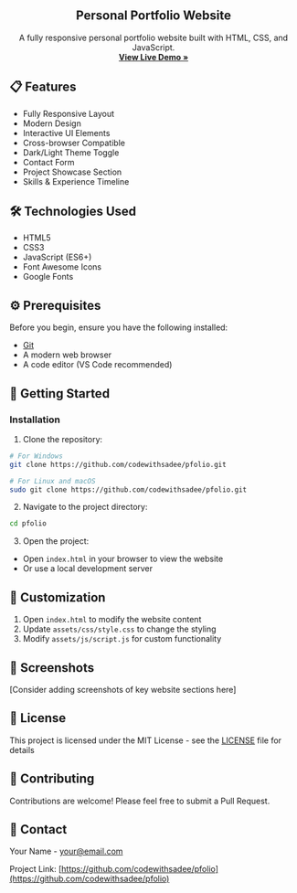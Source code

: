 <div align="center">
  <br />
  <h2 align="center">Personal Portfolio Website</h2>

  <p align="center">
    A fully responsive personal portfolio website built with HTML, CSS, and JavaScript.
    <br />
    <a href="https://dev-pfolio.vercel.app/"><strong>View Live Demo »</strong></a>
  </p>
</div>

## 📋 Features

- Fully Responsive Layout
- Modern Design
- Interactive UI Elements
- Cross-browser Compatible
- Dark/Light Theme Toggle
- Contact Form
- Project Showcase Section
- Skills & Experience Timeline

## 🛠️ Technologies Used

- HTML5
- CSS3
- JavaScript (ES6+)
- Font Awesome Icons
- Google Fonts

## ⚙️ Prerequisites

Before you begin, ensure you have the following installed:
* [Git](https://git-scm.com/downloads "Download Git")
* A modern web browser
* A code editor (VS Code recommended)

## 🚀 Getting Started

### Installation

1. Clone the repository:
```bash
# For Windows
git clone https://github.com/codewithsadee/pfolio.git

# For Linux and macOS
sudo git clone https://github.com/codewithsadee/pfolio.git
```

2. Navigate to the project directory:
```bash
cd pfolio
```

3. Open the project:
- Open `index.html` in your browser to view the website
- Or use a local development server

## 📝 Customization

1. Open `index.html` to modify the website content
2. Update `assets/css/style.css` to change the styling
3. Modify `assets/js/script.js` for custom functionality

## 📸 Screenshots

[Consider adding screenshots of key website sections here]

## 📄 License

This project is licensed under the MIT License - see the [LICENSE](LICENSE) file for details

## 🤝 Contributing

Contributions are welcome! Please feel free to submit a Pull Request.

## 📧 Contact

Your Name - [your@email.com](mailto:your@email.com)

Project Link: [https://github.com/codewithsadee/pfolio](https://github.com/codewithsadee/pfolio)

